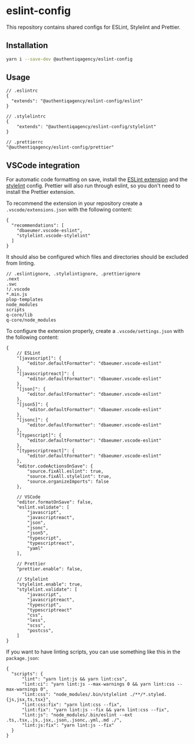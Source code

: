 # eslint-config

This repository contains shared configs for ESLint, Stylelint and Prettier.

## Installation

```bash
yarn i --save-dev @authentiqagency/eslint-config
```

## Usage

```jsonc
// .eslintrc
{
  "extends": "@authentiqagency/eslint-config/eslint"
}
```

```jsonc
// .stylelintrc
{
    "extends": "@authentiqagency/eslint-config/stylelint"
}
```

```jsonc
// .prettierrc
"@authentiqagency/eslint-config/prettier"
```

## VSCode integration

For automatic code formatting on save, install the [ESLint extension](https://marketplace.visualstudio.com/items?itemName=dbaeumer.vscode-eslint) and the [stylelint]() config.
Prettier will also run through eslint, so you don't need to install the Prettier extension.

To recommend the extension in your repository create a `.vscode/extensions.json` with the following content:

```jsonc
{
  "recommendations": [
    "dbaeumer.vscode-eslint",
    "stylelint.vscode-stylelint"
  ]
}
```

It should also be configured which files and directories should be excluded from linting.

```jsonc
// .eslintignore, .stylelintignore, .prettierignore
.next
.swc
!/.vscode
*.min.js
plop-templates
node_modules
scripts
q-core/lib
q-core/node_modules
```

To configure the extension properly, create a `.vscode/settings.json` with the following content:

```jsonc
{
    // ESLint
    "[javascript]": {
        "editor.defaultFormatter": "dbaeumer.vscode-eslint"
    },
    "[javascriptreact]": {
        "editor.defaultFormatter": "dbaeumer.vscode-eslint"
    },
    "[json]": {
        "editor.defaultFormatter": "dbaeumer.vscode-eslint"
    },
    "[json5]": {
        "editor.defaultFormatter": "dbaeumer.vscode-eslint"
    },
    "[jsonc]": {
        "editor.defaultFormatter": "dbaeumer.vscode-eslint"
    },
    "[typescript]": {
        "editor.defaultFormatter": "dbaeumer.vscode-eslint"
    },
    "[typescriptreact]": {
        "editor.defaultFormatter": "dbaeumer.vscode-eslint"
    },
    "editor.codeActionsOnSave": {
        "source.fixAll.eslint": true,
        "source.fixAll.stylelint": true,
        "source.organizeImports": false
    },

    // VSCode
    "editor.formatOnSave": false,
    "eslint.validate": [
        "javascript",
        "javascriptreact",
        "json",
        "jsonc",
        "json5",
        "typescript",
        "typescriptreact",
        "yaml"
    ],

    // Prettier
    "prettier.enable": false,

    // Stylelint
    "stylelint.enable": true,
    "stylelint.validate": [
        "javascript",
        "javascriptreact",
        "typescript",
        "typescriptreact"
        "css",
        "less",
        "scss",
        "postcss",
    ]
}
```

If you want to have linting scripts, you can use something like this in the `package.json`:

```jsonc
{
  "scripts": {
      "lint": "yarn lint:js && yarn lint:css",
      "lint:ci": "yarn lint:js --max-warnings 0 && yarn lint:css --max-warnings 0",
      "lint:css": "node_modules/.bin/stylelint ./**/*.styled.{js,jsx,ts,tsx}",
      "lint:css:fix": "yarn lint:css --fix",
      "lint:fix": "yarn lint:js --fix && yarn lint:css --fix",
      "lint:js": "node_modules/.bin/eslint --ext .ts,.tsx,.js,.jsx,.json,.jsonc,.yml,.md ./",
      "lint:js:fix": "yarn lint:js --fix"
  }
}
```

